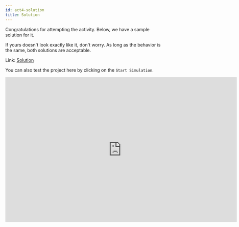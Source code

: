 ```yaml
---
id: act4-solution
title: Solution
---
```


Congratulations for attempting the activity. Below, we have a sample solution for it.

If yours doesn't look exactly like it, don't worry. As long as the behavior is the same, both solutions are acceptable.

Link: <a href="https://www.tinkercad.com/things/5WZVniGIMSP" target="_blank">Solution</a>

You can also test the project here by clicking on the `Start Simulation`.

<iframe width="725" height="453" src="https://www.tinkercad.com/embed/5WZVniGIMSP" frameborder="0" marginwidth="0" marginheight="0" scrolling="no"></iframe>